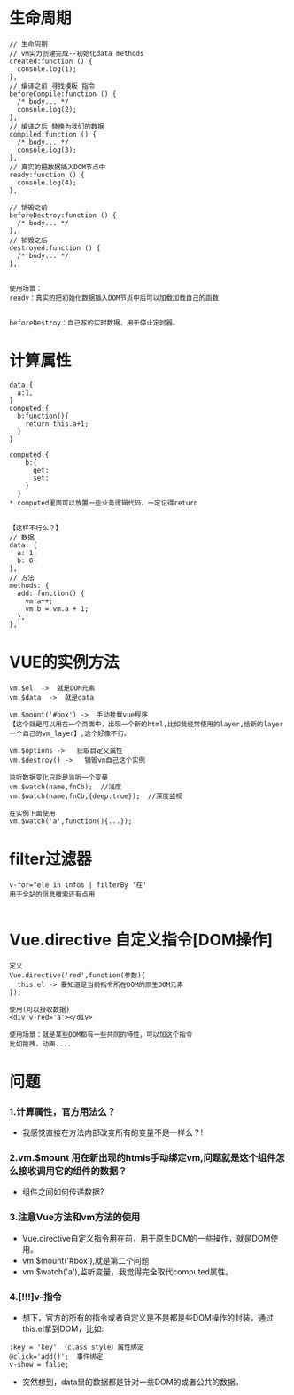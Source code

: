 
# 生命周期

```
// 生命周期
// vm实力创建完成--初始化data methods
created:function () {
  console.log(1);
},
// 编译之前 寻找模板 指令 
beforeCompile:function () {
  /* body... */
  console.log(2);
},
// 编译之后 替换为我们的数据
compiled:function () {
  /* body... */
  console.log(3);
},
// 真实的把数据插入DOM节点中
ready:function () {
  console.log(4);
},

// 销毁之前
beforeDestroy:function () {
  /* body... */
},
// 销毁之后
destroyed:function () {
  /* body... */
},


使用场景：
ready：真实的把初始化数据插入DOM节点中后可以加载加载自己的函数


beforeDestroy：自己写的实时数据，用于停止定时器。
```

# 计算属性

```
data:{
  a:1,
}
computed:{
  b:function(){
    return this.a+1;
  }
}

computed:{
    b:{
      get:
      set:
    }
  }
* computed里面可以放置一些业务逻辑代码，一定记得return


【这样不行么？】
// 数据
data: {
  a: 1,
  b: 0,
},
// 方法
methods: {
  add: function() {
    vm.a++;
    vm.b = vm.a + 1;
  },
},
```

# VUE的实例方法

```
vm.$el  ->  就是DOM元素
vm.$data  ->  就是data

vm.$mount('#box') ->  手动挂载vue程序
【这个就是可以用在一个页面中，出现一个新的html,比如我经常使用的layer,给新的layer一个自己的vm_layer】,这个好像不行。

vm.$options ->   获取自定义属性
vm.$destroy() ->   销毁vm自己这个实例

监听数据变化只能是监听一个变量
vm.$watch(name,fnCb);  //浅度
vm.$watch(name,fnCb,{deep:true});  //深度监视 

在实例下面使用
vm.$watch('a',function(){...}); 
```

# filter过滤器

```
v-for="ele in infos | filterBy '在'
用于全站的信息搜索还有点用


```

# Vue.directive 自定义指令[DOM操作]

```
定义
Vue.directive('red',function(参数){
  this.el -> 要知道是当前指令所在DOM的原生DOM元素
});

使用(可以接收数据)
<div v-red='a'></div>

使用场景：就是某些DOM都有一些共同的特性，可以加这个指令
比如拖拽，动画....
```









# 问题

### 1.计算属性，官方用法么？
* 我感觉直接在方法内部改变所有的变量不是一样么？!

### 2.vm.$mount 用在新出现的htmls手动绑定vm,问题就是这个组件怎么接收调用它的组件的数据？
* 组件之间如何传递数据?

### 3.注意Vue方法和vm方法的使用
* Vue.directive自定义指令用在前，用于原生DOM的一些操作，就是DOM使用。
* vm.$mount('#box'),就是第二个问题
* vm.$watch('a'),监听变量，我觉得完全取代computed属性。

### 4.[!!!]v-指令
* 想下，官方的所有的指令或者自定义是不是都是些DOM操作的封装，通过this.el拿到DOM，比如:

```
:key = 'key' （class style）属性绑定
@click='add()';  事件绑定
v-show = false; 
```

* 突然想到，data里的数据都是针对一些DOM的或者公共的数据。